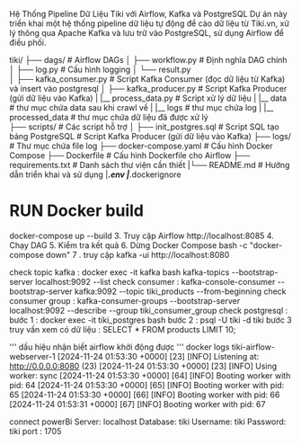 Hệ Thống Pipeline Dữ Liệu Tiki với Airflow, Kafka và PostgreSQL
Dự án này triển khai một hệ thống pipeline dữ liệu tự động để cào dữ liệu từ Tiki.vn, xử lý thông qua Apache Kafka và lưu trữ vào PostgreSQL, sử dụng Airflow để điều phối.

tiki/
├── dags/                      # Airflow DAGs
│   ├── workflow.py            # Định nghĩa DAG chính
│   ├── log.py                 # Cấu hình logging
│   └── result.py    
│   ├── kafka_consumer.py      # Script Kafka Consumer (đọc dữ liệu từ Kafka) và insert vào postgresql
│   ├── kafka_producer.py   # Script Kafka Producer (gửi dữ liệu vào Kafka)
|   |__ process_data.py         # Script xử lý dữ liệu
|   |__ data                 # thư mục chứa data sau khi crawl về
|   |__ logs                # thư mục chứa log
|   |__ processed_data      # thư mục chứa dữ liệu đã được xử lý    
├── scripts/                   # Các script hỗ trợ
│   ├── init_postgres.sql      # Script SQL tạo bảng PostgreSQL
    # Script Kafka Producer (gửi dữ liệu vào Kafka)
├── logs/                      # Thư mục chứa file log
├── docker-compose.yaml        # Cấu hình Docker Compose
├── Dockerfile                 # Cấu hình Dockerfile cho Airflow
├── requirements.txt           # Danh sách thư viện cần thiết
|└── README.md                  # Hướng dẫn triển khai và sử dụng
|___.env
|___.dockerignore                
# RUN Docker build
docker-compose up --build
3. Truy cập Airflow
http://localhost:8085
4. Chạy DAG
5. Kiểm tra kết quả
6. Dừng Docker Compose
bash -c "docker-compose down"
7 . truy cập kafka -ui
http://localhost:8080

check topic kafka :
docker exec -it kafka bash 
kafka-topics --bootstrap-server localhost:9092 --list
check consumer :
kafka-console-consumer --bootstrap-server kafka:9092 --topic tiki_products --from-beginning
check consumer group :
kafka-consumer-groups --bootstrap-server localhost:9092 --describe --group tiki_consumer_group
check postgresql :
bước 1 : docker exec -it tiki_postgres bash
bước 2 : psql -U tiki -d tiki
bước 3 truy vấn xem có dữ liệu : SELECT * FROM products LIMIT 10;




''' dấu hiệu nhận biết airflow khởi động được '''
docker logs tiki-airflow-webserver-1
[2024-11-24 01:53:30 +0000] [23] [INFO] Listening at: http://0.0.0.0:8080 (23)
[2024-11-24 01:53:30 +0000] [23] [INFO] Using worker: sync
[2024-11-24 01:53:30 +0000] [64] [INFO] Booting worker with pid: 64
[2024-11-24 01:53:30 +0000] [65] [INFO] Booting worker with pid: 65
[2024-11-24 01:53:30 +0000] [66] [INFO] Booting worker with pid: 66
[2024-11-24 01:53:31 +0000] [67] [INFO] Booting worker with pid: 67

connect powerBi
Server: localhost 
Database: tiki
Username: tiki
Password: tiki
port : 1705